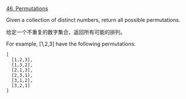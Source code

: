 [46. Permutations](https://leetcode.com/problems/permutations/description/)

Given a collection of distinct numbers, return all possible permutations.

给定一个不重复的数字集合，返回所有可能的排列。

For example,
[1,2,3] have the following permutations:

```
[
  [1,2,3],
  [1,3,2],
  [2,1,3],
  [2,3,1],
  [3,1,2],
  [3,2,1]
]
```